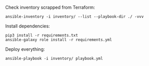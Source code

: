 
Check inventory scrapped from Terraform:
```shell script
ansible-inventory -i inventory/ --list --playbook-dir ./ -vvv
```

Install dependencies:
```shell script
pip3 install -r requirements.txt
ansible-galaxy role install -r requirements.yml
```

Deploy everything:
```shell script
ansible-playbook -i inventory/ playbook.yml
```